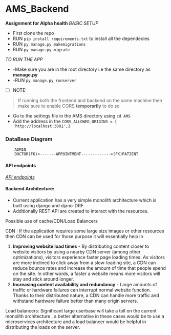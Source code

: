 # AMS_Backend

**Assignment for Alpha health**
_BASIC SETUP_

- First clone the repo
- RUN `pip install requirements.txt` to install all the dependecies
- RUN `py manage.py makemigrations`
- RUN `py manage.py migrate`

_TO RUN THE APP_

- -Make sure you are in the root directory i.e the same directory as **manage.py**
- -RUN `py manage.py runserver`

- [ ] NOTE:

> If running both the frontend and backend on the same machine then make
> sure to enable CORS **temporarily** to do so

- Go to the settings file in the AMS directory using `cd AMS`
- Add the address in the `CORS_ALLOWED_ORIGINS = [ 'http://localhost:3001',]`

### DataBase Diagram

    	ADMIN
    	DOCTOR(FK)<-------APPOINTMENT------------->(FK)PATIENT

#### API endpoints

_<a href = "https://github.com/Nazi-pikachu/AMS_Backend/blob/37693601f4120f3b957b0b4e194e4f68a3311373/AMS.pdf">API endpoints</a>_

#### Backend Architecture:

- Current application has a very simple monolith architecture which is
  built using django and djano-DRF.
- Additionally REST API are created to interact with the resources.

Possible use of cache/CDN/Load Balancers

CDN : If the application requires some large size images or other resources then CDN can be used for those purpose it will essentially help in

1.  **Improving website load times** - By distributing content closer to website visitors by using a nearby CDN server (among other optimizations), visitors experience faster page loading times. As visitors are more inclined to click away from a slow-loading site, a CDN can reduce bounce rates and increase the amount of time that people spend on the site. In other words, a faster a website means more visitors will stay and stick around longer.
2.  **Increasing content availability and redundancy** - Large amounts of traffic or hardware failures can interrupt normal website function. Thanks to their distributed nature, a CDN can handle more traffic and withstand hardware failure better than many origin servers.

Load balancers:
Significant large userbase will take a toll on the current monolith architecture , a better alternative in these cases would be to use a microservices architecture and a load balancer would be helpful in distributing the loads on the server.
